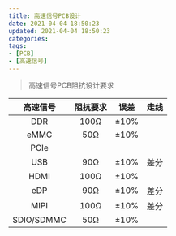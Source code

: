```yaml
---
title: 高速信号PCB设计
date: 2021-04-04 18:50:23
updated: 2021-04-04 18:50:23
categories:
tags:
- [PCB]
- [高速信号]
---
```


> 高速信号PCB阻抗设计要求

|  高速信号  | 阻抗要求 | 误差 | 走线 |
| :--------: | :------: | :--: | :--: |
|    DDR     |   100Ω   | ±10% |      |
|    eMMC    |   50Ω    | ±10% |      |
|    PCIe    |          |      |      |
|    USB     |   90Ω    | ±10% | 差分 |
|    HDMI    |   100Ω   | ±10% |      |
|    eDP     |   90Ω    | ±10% | 差分 |
|    MIPI    |   100Ω   | ±10% | 差分 |
| SDIO/SDMMC |   50Ω    | ±10% |      |

